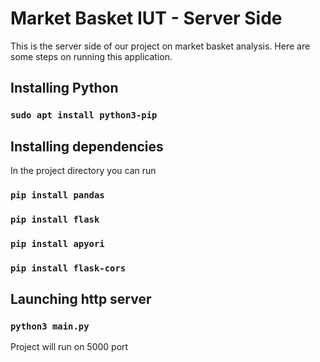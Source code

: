 # Market Basket IUT - Server Side

This is the server side of our project on market basket analysis. Here are some steps on running this application.

## Installing Python

### `sudo apt install python3-pip`

## Installing dependencies

In the project directory you can run 

### `pip install pandas`
### `pip install flask`
### `pip install apyori`
### `pip install flask-cors`

## Launching http server

### `python3 main.py`

Project will run on 5000 port